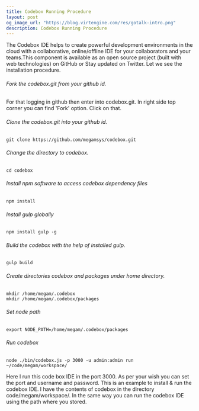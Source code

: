 ```yaml
---
title: Codebox Running Procedure
layout: post
og_image_url: "https://blog.virtengine.com/res/gotalk-intro.png"
description: Codebox Running Procedure
---
```


The Codebox IDE helps to create powerful development environments in the cloud with a collaborative, online/offline IDE for your collaborators and your teams.This component is available as an open source project (built with web technologies) on GitHub or Stay updated on Twitter. Let we see the installation procedure.

###### Fork the codebox.git from your github id.
For that logging in github then enter into codebox.git. In right side top corner you can find 'Fork' option. Click on that.

###### Clone the codebox.git into your github id.


	git clone https://github.com/megamsys/codebox.git

###### Change the directory to codebox.


	cd codebox

###### Install npm software to access codebox dependency files


	npm install

###### Install gulp globally


	npm install gulp -g

###### Build the codebox with the help of installed gulp.


	gulp build

###### Create directories codebox and packages under home directory.


	mkdir /home/megam/.codebox
	mkdir /home/megam/.codebox/packages

###### Set node path


 	export NODE_PATH=/home/megam/.codebox/packages

###### Run codebox


	node ./bin/codebox.js -p 3000 -u admin:admin run ~/code/megam/workspace/

Here I run this code box IDE in the port 3000. As per your wish you can set the port and username and password. This is an example to install & run the codebox IDE.
I have the contents of codebox in the directory code/megam/workspace/. In the same way you can run the codebox IDE using the path where you stored.
